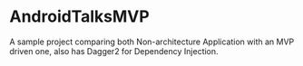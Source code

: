 # AndroidTalksMVP
A sample project comparing both Non-architecture Application with an MVP driven one, also has Dagger2 for Dependency Injection.
